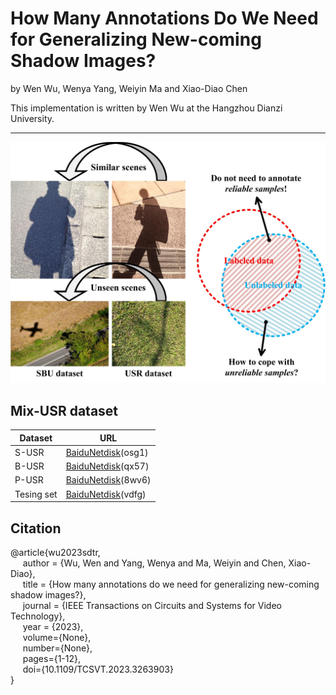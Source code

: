 # How Many Annotations Do We Need for Generalizing New-coming Shadow Images?


by Wen Wu, Wenya Yang, Weiyin Ma and Xiao-Diao Chen

This implementation is written by Wen Wu at the Hangzhou Dianzi University.
***

![Data-spliting](figs/SDTR.jpg)

## Mix-USR dataset
| Dataset | URL |
|----------|----------|
| S-USR | [BaiduNetdisk](https://pan.baidu.com/s/1y42iytWurfEDFOXEuMXX0w)(osg1) |
| B-USR | [BaiduNetdisk](https://pan.baidu.com/s/184VQCPMmDrrNKSvlRn6c3w)(qx57) |
| P-USR | [BaiduNetdisk](https://pan.baidu.com/s/1f6Sa8oJhxecIYyhR2oFqKw)(8wv6) |
| Tesing set| [BaiduNetdisk](https://pan.baidu.com/s/1lK9J_N6XIboLwrLh-_eg6Q)(vdfg) |


## Citation
@article{wu2023sdtr,                  
&nbsp;&nbsp;&nbsp;&nbsp;  author = {Wu, Wen and Yang, Wenya and Ma, Weiyin and Chen, Xiao-Diao},      
&nbsp;&nbsp;&nbsp;&nbsp;  title = {How many annotations do we need for generalizing new-coming shadow images?},      
&nbsp;&nbsp;&nbsp;&nbsp;  journal = {IEEE Transactions on Circuits and Systems for Video Technology},       
&nbsp;&nbsp;&nbsp;&nbsp;  year = {2023},      
&nbsp;&nbsp;&nbsp;&nbsp;  volume={None},      
&nbsp;&nbsp;&nbsp;&nbsp;  number={None},      
&nbsp;&nbsp;&nbsp;&nbsp;  pages={1-12},      
&nbsp;&nbsp;&nbsp;&nbsp;  doi={10.1109/TCSVT.2023.3263903}      
}
